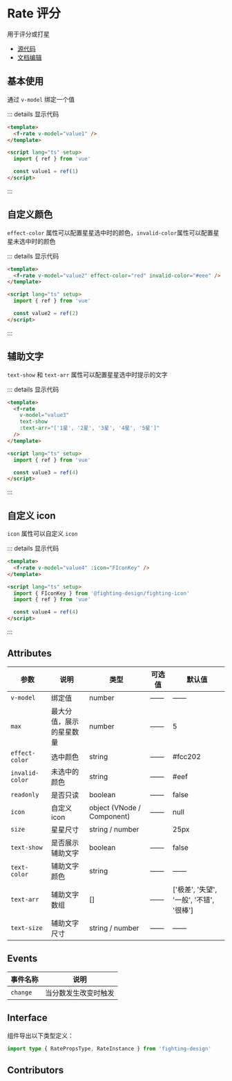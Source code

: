 # Rate 评分

用于评分或打星

- [源代码](https://github.com/FightingDesign/fighting-design/tree/master/packages/fighting-design/rate)
- [文档编辑](https://github.com/FightingDesign/fighting-design/blob/master/docs/docs/components/rate.md)

## 基本使用

通过 `v-model` 绑定一个值

<f-rate v-model="value1" />

::: details 显示代码

```html
<template>
  <f-rate v-model="value1" />
</template>

<script lang="ts" setup>
  import { ref } from 'vue'

  const value1 = ref(1)
</script>
```

:::

## 自定义颜色

`effect-color` 属性可以配置星星选中时的颜色，`invalid-color`属性可以配置星星未选中时的颜色

<f-rate v-model="value2" effect-color="red" invalid-color="#eee" />

::: details 显示代码

```html
<template>
  <f-rate v-model="value2" effect-color="red" invalid-color="#eee" />
</template>

<script lang="ts" setup>
  import { ref } from 'vue'

  const value2 = ref(2)
</script>
```

:::

## 辅助文字

`text-show` 和 `text-arr` 属性可以配置星星选中时提示的文字

<f-rate v-model="value3" text-show :text-arr="['1星', '2星', '3星', '4星', '5星']" />

::: details 显示代码

```html
<template>
  <f-rate
    v-model="value3"
    text-show
    :text-arr="['1星', '2星', '3星', '4星', '5星']"
  />
</template>

<script lang="ts" setup>
  import { ref } from 'vue'

  const value3 = ref(4)
</script>
```

:::

## 自定义 icon

`icon` 属性可以自定义 `icon`

<f-rate v-model="value4" :icon="FIconKey" />

::: details 显示代码

```html
<template>
  <f-rate v-model="value4" :icon="FIconKey" />
</template>

<script lang="ts" setup>
  import { FIconKey } from '@fighting-design/fighting-icon'
  import { ref } from 'vue'

  const value4 = ref(4)
</script>
```

:::

## Attributes

| 参数             | 说明                     | 类型                       | 可选值 | 默认值                                   |
| ---------------- | ------------------------ | -------------------------- | ------ | ---------------------------------------- |
| `v-model`        | 绑定值                   | number                     | ——     | ——                                       |
| `max`            | 最大分值，展示的星星数量 | number                     | ——     | 5                                        |
| `effect-color`   | 选中颜色                 | string                     | ——     | #fcc202                                  |
| `invalid-color ` | 未选中的颜色             | string                     | ——     | #eef                                     |
| `readonly`       | 是否只读                 | boolean                    | ——     | false                                    |
| `icon`           | 自定义 icon              | object (VNode / Component) | ——     | null                                     |
| `size`           | 星星尺寸                 | string / number            |        | 25px                                     |
| `text-show`      | 是否展示辅助文字         | boolean                    | ——     | false                                    |
| `text-color`     | 辅助文字颜色             | string                     | ——     | ——                                       |
| `text-arr`       | 辅助文字数组             | []                         | ——     | ['极差', '失望', '一般', '不错', '很棒'] |
| `text-size`      | 辅助文字尺寸             | string / number            | ——     | ——                                       |

## Events

| 事件名称 | 说明                 |
| -------- | -------------------- |
| `change` | 当分数发生改变时触发 |

## Interface

组件导出以下类型定义：

```ts
import type { RatePropsType, RateInstance } from 'fighting-design'
```

## Contributors

<a href="https://github.com/Tyh2001" target="_blank">
  <f-avatar round src="https://avatars.githubusercontent.com/u/73180970?v=4" />
</a>

<a href="https://github.com/caicailv" target="_blank">
  <f-avatar round src="https://avatars.githubusercontent.com/u/46363316?v=4" />
</a>

<script setup>
  import { FIconKey } from '@fighting-design/fighting-icon'
  import { ref } from 'vue'

  const value1 = ref(2)
  const value2 = ref(3)
  const value3 = ref(4)
  const value4 = ref(4)
</script>
